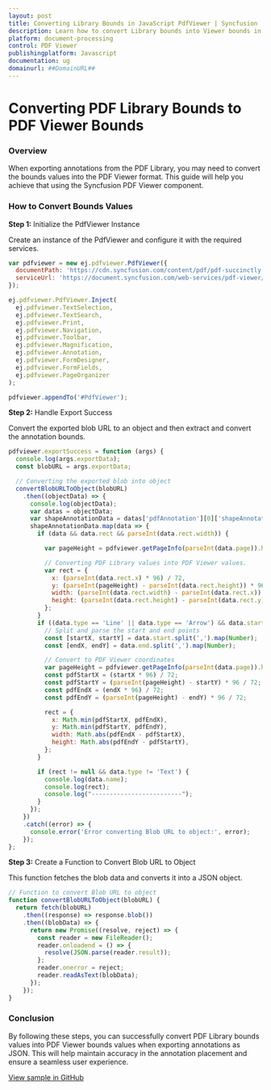 ```yaml
---
layout: post
title: Converting Library Bounds in JavaScript PdfViewer | Syncfusion
description: Learn how to convert Library bounds into Viewer bounds in Syncfusion Javascript Pdfviewer control of Syncfusion Essential JS 2 and more.
platform: document-processing
control: PDF Viewer
publishingplatform: Javascript
documentation: ug
domainurl: ##DomainURL##
---
```


# Converting PDF Library Bounds to PDF Viewer Bounds

### Overview

When exporting annotations from the PDF Library, you may need to convert the bounds values into the PDF Viewer format. This guide will help you achieve that using the Syncfusion PDF Viewer component.

### How to Convert Bounds Values

**Step 1:** Initialize the PdfViewer Instance

Create an instance of the PdfViewer and configure it with the required services.

```js
var pdfviewer = new ej.pdfviewer.PdfViewer({
  documentPath: 'https://cdn.syncfusion.com/content/pdf/pdf-succinctly.pdf',
  serviceUrl: 'https://document.syncfusion.com/web-services/pdf-viewer/api/pdfviewer'
});

ej.pdfviewer.PdfViewer.Inject(
  ej.pdfviewer.TextSelection,
  ej.pdfviewer.TextSearch,
  ej.pdfviewer.Print,
  ej.pdfviewer.Navigation,
  ej.pdfviewer.Toolbar,
  ej.pdfviewer.Magnification,
  ej.pdfviewer.Annotation,
  ej.pdfviewer.FormDesigner,
  ej.pdfviewer.FormFields,
  ej.pdfviewer.PageOrganizer
);

pdfviewer.appendTo('#PdfViewer');
```

**Step 2:** Handle Export Success

Convert the exported blob URL to an object and then extract and convert the annotation bounds.

```js
pdfviewer.exportSuccess = function (args) {
  console.log(args.exportData);
  const blobURL = args.exportData;

  // Converting the exported blob into object
  convertBlobURLToObject(blobURL)
    .then((objectData) => {
      console.log(objectData);
      var datas = objectData;
      var shapeAnnotationData = datas['pdfAnnotation'][0]['shapeAnnotation'];
      shapeAnnotationData.map(data => {
        if (data && data.rect && parseInt(data.rect.width)) {

          var pageHeight = pdfviewer.getPageInfo(parseInt(data.page)).height;

          // Converting PDF Library values into PDF Viewer values.
          var rect = {
            x: (parseInt(data.rect.x) * 96) / 72,
            y: (parseInt(pageHeight) - parseInt(data.rect.height)) * 96 / 72,
            width: (parseInt(data.rect.width) - parseInt(data.rect.x)) * 96 / 72,
            height: (parseInt(data.rect.height) - parseInt(data.rect.y)) * 96 / 72,
          };
        }
        if ((data.type == 'Line' || data.type == 'Arrow') && data.start && data.end) {
          // Split and parse the start and end points
          const [startX, startY] = data.start.split(',').map(Number);
          const [endX, endY] = data.end.split(',').map(Number);

          // Convert to PDF Viewer coordinates
          var pageHeight = pdfviewer.getPageInfo(parseInt(data.page)).height;
          const pdfStartX = (startX * 96) / 72;
          const pdfStartY = (parseInt(pageHeight) - startY) * 96 / 72;
          const pdfEndX = (endX * 96) / 72;
          const pdfEndY = (parseInt(pageHeight) - endY) * 96 / 72;

          rect = {
            x: Math.min(pdfStartX, pdfEndX),
            y: Math.min(pdfStartY, pdfEndY),
            width: Math.abs(pdfEndX - pdfStartX),
            height: Math.abs(pdfEndY - pdfStartY),
          };
        }

        if (rect != null && data.type != 'Text') {
          console.log(data.name);
          console.log(rect);
          console.log("-------------------------");
        }
      });
    })
    .catch((error) => {
      console.error('Error converting Blob URL to object:', error);
    });
};
```

**Step 3:** Create a Function to Convert Blob URL to Object

This function fetches the blob data and converts it into a JSON object.

```js
// Function to convert Blob URL to object
function convertBlobURLToObject(blobURL) {
  return fetch(blobURL)
    .then((response) => response.blob())
    .then((blobData) => {
      return new Promise((resolve, reject) => {
        const reader = new FileReader();
        reader.onloadend = () => {
          resolve(JSON.parse(reader.result));
        };
        reader.onerror = reject;
        reader.readAsText(blobData);
      });
    });
}
```

### Conclusion

By following these steps, you can successfully convert PDF Library bounds values into PDF Viewer bounds values when exporting annotations as JSON. This will help maintain accuracy in the annotation placement and ensure a seamless user experience.

[View sample in GitHub](https://github.com/SyncfusionExamples/javascript-pdf-viewer-examples/tree/master/How%20to)